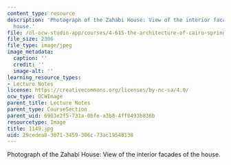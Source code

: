 ```yaml
---
content_type: resource
description: 'Photograph of the Zahabi House: View of the interior facades of the
  house.'
file: /ol-ocw-studio-app/courses/4-615-the-architecture-of-cairo-spring-2002/29cedea830713459306c73ac19548138_1149.jpg
file_size: 2306
file_type: image/jpeg
image_metadata:
  caption: ''
  credit: ''
  image-alt: ''
learning_resource_types:
- Lecture Notes
license: https://creativecommons.org/licenses/by-nc-sa/4.0/
ocw_type: OCWImage
parent_title: Lecture Notes
parent_type: CourseSection
parent_uid: 6903e2f5-731a-0bfe-a3b8-4ff0493b836b
resourcetype: Image
title: 1149.jpg
uid: 29cedea8-3071-3459-306c-73ac19548138
---
```

Photograph of the Zahabi House: View of the interior facades of the house.